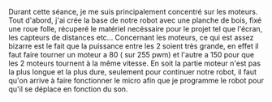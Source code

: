 Durant cette séance, je me suis principalement concentré sur les moteurs. Tout d'abord, j'ai crée la base de notre robot avec une planche de bois, fixé une roue folle, récuperé le matériel necéssaire pour le projet tel que l'écran, les capteurs de distances etc...
Concernant les moteurs, ce qui est assez bizarre est le fait que la puissance entre les 2 soient très grande, en effet il faut faire tourner un moteur a 80 ( sur 255 pwm) et l'autre a 150 pour que les 2 moteurs tournent à la même vitesse.
En soit la partie moteur n'est pas la plus longue et la plus dure, seulement pour continuer notre robot, il faut qu'on arrive à faire fonctionner le micro afin que je programme le robot pour qu'il se déplace en fonction du son.
